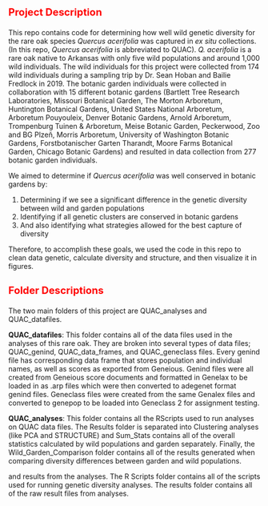<b><p><h1 style="color:red;font-size:20px;"> Project Description</b></p></h1>

This repo contains code for determining how well wild genetic diversity for the rare oak species <i>Quercus acerifolia </i> was captured in <i>ex situ</i> collections. (In this repo, <i>Quercus acerifolia</i> is abbreviated to QUAC). <i>Q. acerifolia </i> is a rare oak native to Arkansas with only five wild populations and around 1,000 wild individuals. The wild individuals for this project were collected from 174 wild individuals during a sampling trip by Dr. Sean Hoban and Bailie Fredlock in 2019. The botanic garden individuals were collected in collaboration with 15 different botanic gardens (Bartlett Tree Research Laboratories, Missouri Botanical Garden, The Morton Arboretum, Huntington Botanical Gardens, United States National Arboretum, Arboretum Pouyouleix, Denver Botanic Gardens, Arnold Arboretum, Trompenburg Tuinen & Arboretum, Meise Botanic Garden, Peckerwood, Zoo and BG Plzeň, Morris Arboretum, University of Washington Botanic Gardens, Forstbotanischer Garten Tharandt, Moore Farms Botanical Garden, Chicago Botanic Gardens) and resulted in data collection from 277 botanic garden individuals. 

<p>We aimed to determine if <i>Quercus acerifolia </i> was well conserved in botanic gardens by:</p>
<ol start="1">
<li>Determining if we see a significant difference in the genetic diversity between wild and garden populations</li>
<li>Identifying if all genetic clusters are conserved in botanic gardens</li>
<li>And also identifying what strategies allowed for the best capture of diversity</li>
</ol> 
  
Therefore, to accomplish these goals, we used the code in this repo to clean data genetic, calculate diversity and structure, and then visualize it in figures. 

<b><p><h1 style="color:red;font-size:20px;">Folder Descriptions</b></p></h1>

The two main folders of this project are QUAC_analyses and QUAC_datafiles. 

<b>QUAC_datafiles</b>: This folder contains all of the data files used in the analyses of this rare oak. They are broken into several types of data files; QUAC_genind, QUAC_data_frames, and QUAC_geneclass files. Every genind file has corresponding data frame that stores population and individual names, as well as scores as exported from Geneious. Genind files were all created from Geneious score documents and formatted in Genelax to be loaded in as .arp files which were then converted to adegenet format genind files. Geneclass files were created from the same Genalex files and converted to genepop to be loaded into Geneclass 2 for assignment testing. 

<b>QUAC_analyses</b>: This folder contains all the RScripts used to run analyses on QUAC data files. The Results folder is separated into Clustering analyses (like PCA and STRUCTURE) and Sum_Stats contains all of the overall statistics calculated by wild populations and garden separately. Finally, the Wild_Garden_Comparison folder contains all of the results generated when comparing diversity differences between garden and wild populations. 

and results from the analyses. The R Scripts folder contains all of the scripts used for running genetic diversity analyses. The results folder contains all of the raw result files from analyses. 

